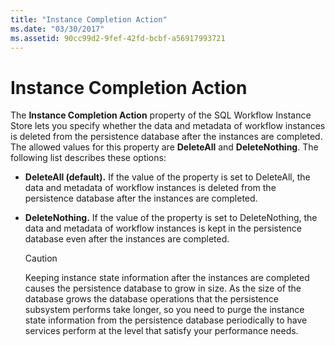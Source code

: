 ```yaml
---
title: "Instance Completion Action"
ms.date: "03/30/2017"
ms.assetid: 90cc99d2-9fef-42fd-bcbf-a56917993721
---
```

# Instance Completion Action
The **Instance Completion Action** property of the SQL Workflow Instance Store lets you specify whether the data and metadata of workflow instances is deleted from the persistence database after the instances are completed. The allowed values for this property are **DeleteAll** and **DeleteNothing**. The following list describes these options:  
  
- **DeleteAll (default).** If the value of the property is set to DeleteAll, the data and metadata of workflow instances is deleted from the persistence database after the instances are completed.  
  
- **DeleteNothing.** If the value of the property is set to DeleteNothing, the data and metadata of workflow instances is kept in the persistence database even after the instances are completed.  
  
    > [!CAUTION]
    >  Keeping instance state information after the instances are completed causes the persistence database to grow in size. As the size of the database grows the database operations that the persistence subsystem performs take longer, so you need to purge the instance state information from the persistence database periodically to have services perform at the level that satisfy your performance needs.
